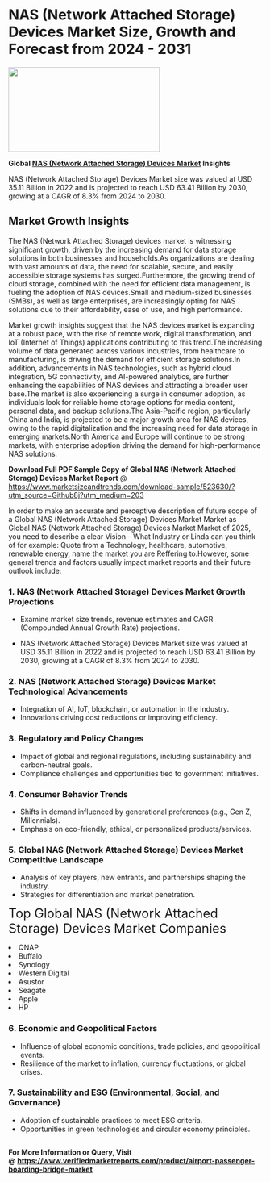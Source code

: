 <H1>NAS (Network Attached Storage) Devices Market Size, Growth and Forecast from 2024 - 2031</H1><img class="aligncenter size-medium wp-image-584254" src="https://thirdeyenews.in/wp-content/uploads/2024/09/Global-Market-Research-300x168.jpeg" alt="" width="300" height="168" /><p><strong>Global&nbsp;<a href="https://www.marketsizeandtrends.com/download-sample/523630/?utm_source=Github8j?utm_medium=203">NAS (Network Attached Storage) Devices Market</a> Insights</strong></p><p>NAS (Network Attached Storage) Devices Market size was valued at USD 35.11 Billion in 2022 and is projected to reach USD 63.41 Billion by 2030, growing at a CAGR of 8.3% from 2024 to 2030.</p><p><h2>Market Growth Insights</h2> <p>The NAS (Network Attached Storage) devices market is witnessing significant growth, driven by the increasing demand for data storage solutions in both businesses and households.As organizations are dealing with vast amounts of data, the need for scalable, secure, and easily accessible storage systems has surged.Furthermore, the growing trend of cloud storage, combined with the need for efficient data management, is fueling the adoption of NAS devices.Small and medium-sized businesses (SMBs), as well as large enterprises, are increasingly opting for NAS solutions due to their affordability, ease of use, and high performance.</p> <p>Market growth insights suggest that the NAS devices market is expanding at a robust pace, with the rise of remote work, digital transformation, and IoT (Internet of Things) applications contributing to this trend.The increasing volume of data generated across various industries, from healthcare to manufacturing, is driving the demand for efficient storage solutions.In addition, advancements in NAS technologies, such as hybrid cloud integration, 5G connectivity, and AI-powered analytics, are further enhancing the capabilities of NAS devices and attracting a broader user base.The market is also experiencing a surge in consumer adoption, as individuals look for reliable home storage options for media content, personal data, and backup solutions.The Asia-Pacific region, particularly China and India, is projected to be a major growth area for NAS devices, owing to the rapid digitalization and the increasing need for data storage in emerging markets.North America and Europe will continue to be strong markets, with enterprise adoption driving the demand for high-performance NAS solutions.</p> <p><span class=""><strong>Download Full PDF Sample Copy of Global NAS (Network Attached Storage) Devices Market Report</strong> @ <a href="https://www.marketsizeandtrends.com/download-sample/523630/?utm_source=Github8j?utm_medium=203" target="_blank">https://www.marketsizeandtrends.com/download-sample/523630/?utm_source=Github8j?utm_medium=203</a></span></p><p>In order to make an accurate and perceptive description of future scope of a Global&nbsp;NAS (Network Attached Storage) Devices Market Market as Global&nbsp;NAS (Network Attached Storage) Devices Market Market of 2025, you need to describe a clear Vision &ndash; What Industry or Linda can you think of for example: Quote from a Technology, healthcare, automotive, renewable energy, name the market you are Reffering to.However, some general trends and factors usually impact market reports and their future outlook include:</p><h3>1.&nbsp;<strong>NAS (Network Attached Storage) Devices Market Growth Projections</strong></h3><ul><li>Examine market size trends, revenue estimates and CAGR (Compounded Annual Growth Rate) projections.</li><li><p>NAS (Network Attached Storage) Devices Market size was valued at USD 35.11 Billion in 2022 and is projected to reach USD 63.41 Billion by 2030, growing at a CAGR of 8.3% from 2024 to 2030.</p></li></ul><h3>2.&nbsp;<strong>NAS (Network Attached Storage) Devices Market Technological Advancements</strong></h3><ul><li>Integration of AI, IoT, blockchain, or automation in the industry.</li><li>Innovations driving cost reductions or improving efficiency.</li></ul><h3>3.&nbsp;<strong>Regulatory and Policy Changes</strong></h3><ul><li>Impact of global and regional regulations, including sustainability and carbon-neutral goals.</li><li>Compliance challenges and opportunities tied to government initiatives.</li></ul><h3>4.&nbsp;<strong>Consumer Behavior Trends</strong></h3><ul><li>Shifts in demand influenced by generational preferences (e.g., Gen Z, Millennials).</li><li>Emphasis on eco-friendly, ethical, or personalized products/services.</li></ul><h3>5.&nbsp;<strong>Global NAS (Network Attached Storage) Devices Market Competitive Landscape</strong></h3><ul><li>Analysis of key players, new entrants, and partnerships shaping the industry.</li><li>Strategies for differentiation and market penetration.</li></ul><p data-pm-slice="1 1 []"><span style="color: inherit; font-family: inherit; font-size: 25px;">Top Global NAS (Network Attached Storage) Devices Market Companies</span></p><div class="" data-test-id=""><p><li>QNAP</li><li> Buffalo</li><li> Synology</li><li> Western Digital</li><li> Asustor</li><li> Seagate</li><li> Apple</li><li> HP</li></p></div><h3>6.&nbsp;<strong>Economic and Geopolitical Factors</strong></h3><ul><li>Influence of global economic conditions, trade policies, and geopolitical events.</li><li>Resilience of the market to inflation, currency fluctuations, or global crises.</li></ul><h3>7.&nbsp;<strong>Sustainability and ESG (Environmental, Social, and Governance)</strong></h3><ul><li>Adoption of sustainable practices to meet ESG criteria.</li><li>Opportunities in green technologies and circular economy principles.</li></ul><h2><strong style="font-size: 14px;">For More Information or Query, Visit @&nbsp;</strong><a style="background-color: #ffffff; font-size: 14px;" href="https://www.marketsizeandtrends.com/report/nas-network-attached-storage-devices-market/" target="_blank">https://www.verifiedmarketreports.com/product/airport-passenger-boarding-bridge-market</a></h2>